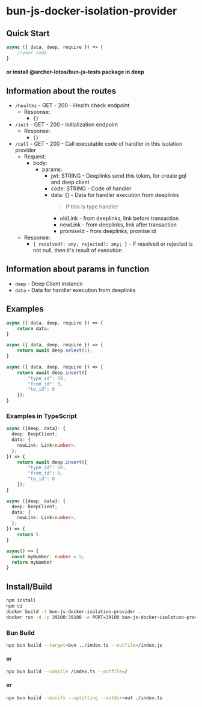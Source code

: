 # bun-js-docker-isolation-provider

## Quick Start
```js
async ({ data, deep, require }) => {
    //your code
}
```
#### or install @archer-lotos/bun-js-tests package in deep


## Information about the routes
- `/healthz` - GET - 200 - Health check endpoint
  - Response:
    - `{}`
- `/init` - GET - 200 - Initialization endpoint
  - Response:
    - `{}`
- `/call` - GET - 200 - Call executable code of handler in this isolation provider
  - Request:
    - body:
      - params:
        - jwt: STRING - Deeplinks send this token, for create gql and deep client
        - code: STRING - Code of handler
        - data: {} - Data for handler execution from deeplinks
          > If this is type handler
          - oldLink - from deeplinks, link before transaction
          - newLink - from deeplinks, link after transaction
          - promiseId - from deeplinks, promise id
  - Response:
    - `{ resolved?: any; rejected?: any; }` - If resolved or rejected is not null, then it's result of execution


## Information about params in function

- `deep` - Deep Client instance
- `data` - Data for handler execution from deeplinks


## Examples
```js
async ({ data, deep, require }) => {
    return data;
}
```

```js
async ({ data, deep, require }) => {
    return await deep.select(1);
}
```

```js
async ({ data, deep, require }) => {
    return await deep.insert({
        "type_id": 58,
        "from_id": 0,
        "to_id": 0
    });
}
```

### Examples in TypeScript
```ts
async ({deep, data}: {
  deep: DeepClient;
  data: {
    newLink: Link<number>;
  };
}) => {
    return await deep.insert({
        "type_id": 58,
        "from_id": 0,
        "to_id": 0
    });
}
```

```ts
async ({deep, data}: {
  deep: DeepClient;
  data: {
    newLink: Link<number>;
  };
}) => {
    return 5
}
```

```ts
async() => {
  const myNumber: number = 5;
  return myNumber
}
```


## Install/Build
```bash
npm install
npm ci
docker build -t bun-js-docker-isolation-provider .
docker run -d -p 39100:39100 -e PORT=39100 bun-js-docker-isolation-provider
```

### Bun Build
```bash
npx bun build --target=bun ../index.ts --outfile=/index.js
```
#### or
```bash
npx bun build --compile /index.ts --outfile=/
```
#### or
```bash
npx bun build --minify --splitting --outdir=out ./index.ts
```
